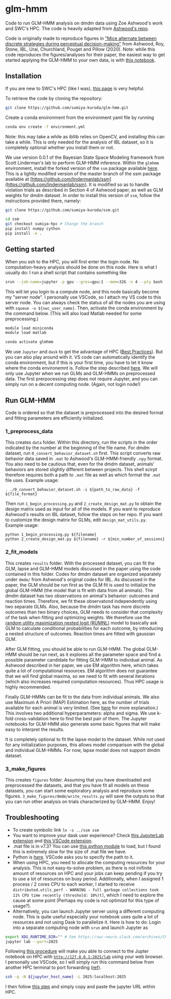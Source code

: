 # glm-hmm
Code to run GLM-HMM analysis on dmdm data using Zoe Ashwood's work and SWC's HPC. The code is heavily adapted from [Ashwood's repo](https://github.com/zashwood/glm-hmm). 

Code is originally made to reproduce figures in ["Mice alternate between discrete strategies
 during perceptual decision-making"](https://www.biorxiv.org/content/10.1101/2020.10.19.346353v4.full.pdf) from Ashwood, Roy, Stone, IBL, Urai, Churchland, Pouget and Pillow (2020).  Note: while this code reproduces the figures/analyses for their paper, the easiest way to get started applying the GLM-HMM to your own data, is with [this notebook](https://github.com/zashwood/ssm/blob/master/notebooks/2b%20Input%20Driven%20Observations%20(GLM-HMM).ipynb). 

## Installation
If you are new to SWC's HPC (like I was), [this page](https://howto.neuroinformatics.dev/programming/SSH-SWC-cluster.html) is very helpful.

To retrieve the code by cloning the repository:
```sh
git clone https://github.com/sumiya-kuroda/glm-hmm.git
```

Create a conda environment from the environment yaml file by running 
```sh
conda env create -f environment.yml
```
Note: this may take a while as ibllib relies on OpenCV, and installing this can take a while. This is only needed for the analysis of IBL dataset, so it is completely optional whether you install them or not.

We use version 0.0.1 of the Bayesian State Space Modeling framework from Scott Linderman's lab to perform GLM-HMM inference. Within the `glmhmm` environment, install the forked version of the `ssm` package available [here](https://github.com/sumiya-kuroda/ssm/tree/sumiya-hpc). This is a lightly modified version of the master branch of the ssm package available at [https://github.com/lindermanlab/ssm](https://github.com/lindermanlab/ssm). It is modified so as to handle violation trials as described in Section 4 of Ashwood paper, as well as GLM weights for dmdm dataset. In order to install this version of `ssm`, follow the instructions provided there, namely:     
```sh
git clone https://github.com/sumiya-kuroda/ssm.git

cd ssm
git checkout sumiya-hpc # Change the branch
pip install numpy cython
pip install -e .
```

## Getting started
When you ssh to the HPC, you will first enter the login node. No computation-heavy analysis should be done on this node. Here is what I usually do: I run a shell script that contains something like
```sh
srun --job-name=jupyter -p gpu --gres=gpu:1 --mem=32G -n 4 --pty bash -l
```
This will let you login to a compute node, and this node basically become my "server node". I personally use VSCode, so I attach my VS code to this server node. You can always check the status of all the nodes you are using with `squeue -u ${swc_user_name}`.
Then, activate the conda environment by the command below. (This will also load Matlab needed for some preprocessing.)
 ```sh
 module load miniconda
 module load matlab

 conda activate glmhmm
```

We use `Jupyter` and `dask` to get the advantage of HPC ([Best Practices](https://github.com/pierreglaser/hpc-tutorial)). But you can also play around with it. VS code can automatically identify the conda environment, but if this is your first time, you have to let it know where the conda environemnt is. Follow the step described [here](https://www.mk-tech20.com/vscode-conda/). We will only use Jupyter when we run GLMs and GLM-HMMs on preprocessed data. The first prerpocessing step does not require Jupyter, and you can simply run on a decent computing node. (Again, not login node!)

## Run GLM-HMM
Code is ordered so that the dataset is preprocessed into the desired format and fitting parameters are efficiently initialized. 

### 1_preprocess_data 
This creates `data` folder. Within this directory, run the scripts in the order indicated by the number at the beginning of the file name. For dmdm dataset, run `0_convert_behavior_dataset.sh` first. This script converts raw behavior data saved in `.mat` to Ashwood's GLM-HMM-friendly `.npy` format. You also need to be cautious that, even for the dmdm dataset, animals' behaviors are stored slightly different between projects. This shell scirpt therefore requires both a path to `.mat` file as well as which format the `.mat` file uses. Example usage:
```
. ./0_convert_behavior_dataset.sh -i ${path_to_raw_data} -f ${file_format}
```

Then run `1_begin_processing.py` and `2_create_design_mat.py` to obtain the design matrix used as input for all of the models. If you want to reproduce Ashwood's results on IBL dataset, follow the steps on her repo. If you want to customize the design matrix for GLMs, edit `design_mat_utils.py`. Example usage:
```
python 1_begin_processing.py ${filename}
python 2_create_design_mat.py ${filename} -r ${min_number_of_sessions}
```

### 2_fit_models
This creates `results` folder. With the processed dataset, you can fit the GLM, lapse and GLM-HMM models discussed in the paper using the code contained in this folder. Codes for dmdm dataset are organized separately under `dmdm/` from Ashwood's original codes for IBL. As discussed in the paper, the GLM should be run first as the GLM fit is used to initialize the global GLM-HMM (the model that is fit with data from all animals). The dmdm dataset has two observations on animal's behavior: outcomes and reaction times. Therefore, we fit these observatond independently using two separate GLMs. Also, because the dmdm task has more discrete outcomes than two binary choices, GLM needs to consider that complexity of the task when fitting and optimizing weights. We therefore use the [random utility maximization nested logit (RUMNL)](https://journals.sagepub.com/doi/10.1177/1536867X0200200301) model to basically ask GLM to calculate conditional probabilities for each outcome, by introducing a nested structure of outcomes. Reaction times are fitted with gaussian GLM.

After GLM fitting, you should be able to run GLM-HMM. The global GLM-HMM should be run next, as it explores all the parameter space and find a possible parameter candidate for fitting GLM-HMM to individual animal. As Ashwood described in her paper, we use EM algorithm here, which takes quite a lot of computational resources. EM algorithm does not guarantee that we will find global maxima, so we need to fit with several iterations (which also increases required computation resources). Thus HPC usage is highly recommended. 

Finally GLM-HMMs can be fit to the data from individual animals. We also use Maximum A Priori (MAP) Estimation here, as the number of trials available for each animal is very limited. (See [here](https://github.com/zashwood/ssm/blob/e9b408b79e2ab22a05ca93c3a1f78a7dae461992/notebooks/2b%20Input%20Driven%20Observations%20(GLM-HMM).ipynb) for more explanation.) This involves two additional hyperparameters: alpha and sigma. We use k-fold cross-validation here to find the best pair of them. The Jupyter notebooks for GLM-HMM also generate some basic figures that will make easy to interpret the results.

It is completely optional to fit the lapse model to the dataset. While not used for any initialization purposes, this allows model comparison with the global and individual GLM-HMMs. For now, lapse model does not support dmdm dataset.
          
### 3_make_figures
This creates `figures` folder. Assuming that you have downloaded and preprocessed the datasets, and that you have fit all models on these datasets, you can start some exploratory analysis and reproduce some figures. `3_make_figures/dmdm/write_results.py` will save the outputs so that you can run other analysis on trials characterized by GLM-HMM. Enjoy!


## Troubleshooting
- To create symbolic link `ln -s ../ssm ssm`
- You want to improve your dask user experience? Check [this JupyterLab extension](https://github.com/dask/dask-labextension) and [this VSCode extension](https://marketplace.visualstudio.com/items?itemName=joyceerhl.vscode-dask).
- .mat file is in v7.3? You can use [this python module](https://github.com/skjerns/mat7.3) to load, but I found this is extremely slow for the size of .mat file we have.
- Python is [here](/nfs/nhome/live/skuroda/.conda/envs/glmhmm/bin/python3.7). VSCode asks you to specify the path to it.
- When using HPC, you need to allocate the computing resources for your analysis. This is not easy-to-solve problem, as there is not inifinite amount of resources on HPC and your jobs can keep pending if you try to use a lot of resources on busy period. Additionally, when I assigned 1 process / 2 cores CPU to each worker, I started to receive `distributed.utils_perf - WARNING - full garbage collections took 11% CPU time recently (threshold: 10%)t]`, which I need to explore the cause at some point (Perhaps my code is not optimizd for this type of usage?).
- Alternatively, you can launch Jupyter server using a different computing node. This is quite useful especially your notebook uses quite a lot of resources and not using Dask to parallelize it. Here is how to do: Login into a separate computing node with `srun` and launch Jupyter as
```sh
export XDG_RUNTIME_DIR="" # See https://swc-neuro.slack.com/archives/CHLGTQVLL/p1560422985006700
jupyter lab --port=2025
```
Following [this procedure](https://github.com/pierreglaser/jupyter-slurm-setup-instructions) will make you able to connect to the Jupter notebook on HPC with [`http://127.0.0.1:2025/lab`](http://127.0.0.1:2024/lab) using your web browser. I personally use VSCode, so I will simply run this command below from another HPC terminal to port forwarding ([ref](https://swc-neuro.slack.com/archives/C0116D5V7SA/p1645618426952349)).
```sh
ssh -q -N ${jupyter_host_name} -L 2025:localhost:2025
``` 
I then follow [this step](https://github.com/microsoft/vscode-jupyter/discussions/13145) and simply copy and paste the jupyter URL within HPC. 